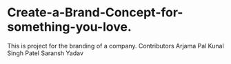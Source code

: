 # Create-a-Brand-Concept-for-something-you-love.
This is project for the branding of a company.
Contributors
Arjama Pal
Kunal Singh Patel
Saransh Yadav
